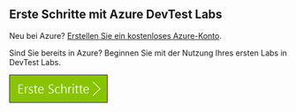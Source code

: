 ## <a name="get-started-with-azure-devtest-labs"></a>Erste Schritte mit Azure DevTest Labs
Neu bei Azure? [Erstellen Sie ein kostenloses Azure-Konto](https://azure.microsoft.com/free).

Sind Sie bereits in Azure? Beginnen Sie mit der Nutzung Ihres ersten Labs in DevTest Labs.

[![Minutenschnelles Ausführen der ersten Schritte mit Azure DevTest Labs](./media/devtest-lab-try-it-out/get-started.png)](http://go.microsoft.com/fwlink/?LinkID=627034&clcid=0x409)

